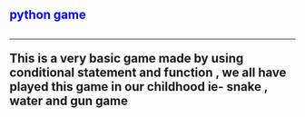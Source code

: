 <h2 style="color:blue"> python game<h2>
  <hr>
  
 <p> This is a very basic game made by using conditional statement and function , we all have played this game in our childhood ie- snake , water and gun game <p>
